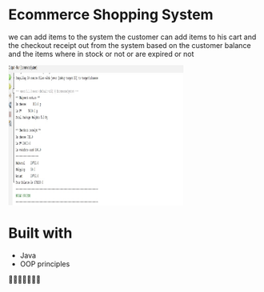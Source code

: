 
# Ecommerce Shopping System
we can add items to the system 
the customer can add items to his cart and the checkout receipt out from the system 
based on the customer balance and the items where in stock or not or are expired or not 




<img align="center" src="https://github.com/JihadWael099/Fawry-Internship-challange/blob/main/output.jpg" href="https://github.com/sp-xd" alt="CoDiNg RocKs"  width="350" height="280"/><br> 


# Built with
<ul>
  <li>
    Java
  </li>
  <li>
OOP principles
  </li>
</ul>

🚀🚀🚀🚀🚀🚀🚀


